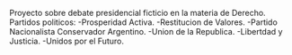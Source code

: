Proyecto sobre debate presidencial ficticio en la materia de Derecho.
Partidos politicos:
-Prosperidad Activa.
-Restitucion de Valores.
-Partido Nacionalista Conservador Argentino.
-Union de la Republica.
-Libertdad y Justicia.
-Unidos por el Futuro.
